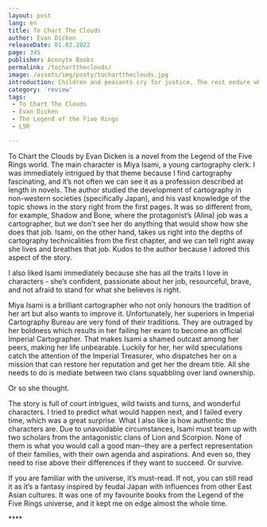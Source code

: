 ```yaml
---
layout: post
lang: en
title: To Chart The Clouds
author: Evan Dicken
releaseDate: 01.02.2022
page: 345
publisher: Aconyte Books
permalink: /tocharttheclouds/
image: /assets/img/posty/tocharttheclouds.jpg
introduction: Children and peasants cry for justice. The rest endure what we must.
category: 'review'
tags:
 - To Chart The Clouds
 - Evan Dicken
 - The Legend of the Five Rings
 - L5R

---
```


  To Chart the Clouds by Evan Dicken is a novel from the Legend of the Five Rings world. The main character is Miya Isami, a young cartography clerk. I was immediately intrigued by that theme because I find cartography fascinating, and it’s not often we can see it as a profession described at length in novels. The author studied the development of cartography in non-western societies (specifically Japan), and his vast knowledge of the topic shows in the story right from the first pages. It was so different from, for example, Shadow and Bone, where the protagonist’s (Alina) job was a cartographer, but we don’t see her do anything that would show how she does that job. Isami, on the other hand, takes us right into the depths of cartography technicalities from the first chapter, and we can tell right away she lives and breathes that job. Kudos to the author because I adored this aspect of the story.

  I also liked Isami immediately because she has all the traits I love in characters - she’s confident, passionate about her job, resourceful, brave, and not afraid to stand for what she believes is right.

  Miya Isami is a brilliant cartographer who not only honours the tradition of her art but also wants to improve it. Unfortunately, her superiors in Imperial Cartography Bureau are very fond of their traditions. They are outraged by her boldness which results in her failing her exam to become an official Imperial Cartographer. That makes Isami a shamed outcast among her peers, making her life unbearable. Luckily for her, her wild speculations catch the attention of the Imperial Treasurer, who dispatches her on a mission that can restore her reputation and get her the dream title. All she needs to do is mediate between two clans squabbling over land ownership.

  Or so she thought.

  The story is full of court intrigues, wild twists and turns, and wonderful characters. I tried to predict what would happen next, and I failed every time, which was a great surprise. What I also like is how authentic the characters are. Due to unavoidable circumstances, Isami must team up with two scholars from the antagonistic clans of Lion and Scorpion. None of them is what you would call a good man─they are a perfect representation of their families, with their own agenda and aspirations. And even so, they need to rise above their differences if they want to succeed. Or survive.

  If you are familiar with the universe, it’s must-read. If not, you can still read it as it’s a fantasy inspired by feudal Japan with influences from other East Asian cultures. It was one of my favourite books from the Legend of the Five Rings universe, and it kept me on edge almost the whole time. 

  \*\*\*\*
